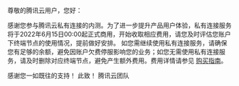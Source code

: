 尊敬的腾讯云用户，您好：

感谢您参与腾讯云私有连接的内测。为了进一步提升产品用户体验，私有连接服务将于2022年6月15日00:00起正式商用，开始收取相应费用，请您及时评估您账户下终端节点的使用情况，提前做好安排。
如您需继续使用私有连接服务，请确保您有足够的余额，避免因账户欠费停服影响您的业务；如您无需使用私有连接服务，请及时删除对应终端节点，避免产生额外费用。费用详情请参见 [购买指南](https://cloud.tencent.com/document/product/1451/57263)。

感谢您一如既往的支持！
此致！
腾讯云团队

 
